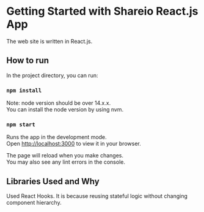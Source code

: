 # Getting Started with Shareio React.js App
The web site is written in React.js.
## How to run

In the project directory, you can run:

### `npm install`
Note: node version should be over 14.x.x.\
You can install the node version by using nvm.
### `npm start`

Runs the app in the development mode.\
Open [http://localhost:3000](http://localhost:3000) to view it in your browser.

The page will reload when you make changes.\
You may also see any lint errors in the console.

## Libraries Used and Why

Used React Hooks.
It is because reusing stateful logic without changing component hierarchy.


